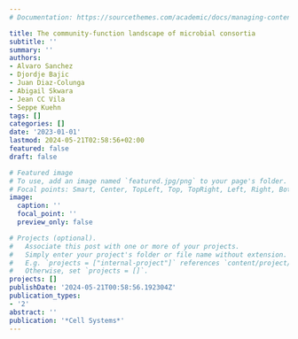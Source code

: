 ```yaml
---
# Documentation: https://sourcethemes.com/academic/docs/managing-content/

title: The community-function landscape of microbial consortia
subtitle: ''
summary: ''
authors:
- Alvaro Sanchez
- Djordje Bajic
- Juan Diaz-Colunga
- Abigail Skwara
- Jean CC Vila
- Seppe Kuehn
tags: []
categories: []
date: '2023-01-01'
lastmod: 2024-05-21T02:58:56+02:00
featured: false
draft: false

# Featured image
# To use, add an image named `featured.jpg/png` to your page's folder.
# Focal points: Smart, Center, TopLeft, Top, TopRight, Left, Right, BottomLeft, Bottom, BottomRight.
image:
  caption: ''
  focal_point: ''
  preview_only: false

# Projects (optional).
#   Associate this post with one or more of your projects.
#   Simply enter your project's folder or file name without extension.
#   E.g. `projects = ["internal-project"]` references `content/project/deep-learning/index.md`.
#   Otherwise, set `projects = []`.
projects: []
publishDate: '2024-05-21T00:58:56.192304Z'
publication_types:
- '2'
abstract: ''
publication: '*Cell Systems*'
---
```

